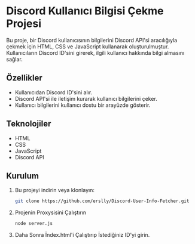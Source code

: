 # Discord Kullanıcı Bilgisi Çekme Projesi

Bu proje, bir Discord kullanıcısının bilgilerini Discord API'si aracılığıyla çekmek için HTML, CSS ve JavaScript kullanarak oluşturulmuştur. Kullanıcıların Discord ID'sini girerek, ilgili kullanıcı hakkında bilgi almasını sağlar.

## Özellikler

- Kullanıcıdan Discord ID'sini alır.
- Discord API'si ile iletişim kurarak kullanıcı bilgilerini çeker.
- Kullanıcı bilgilerini kullanıcı dostu bir arayüzde gösterir.

## Teknolojiler

- HTML
- CSS
- JavaScript
- Discord API

## Kurulum

1. Bu projeyi indirin veya klonlayın:
   ```bash
   git clone https://github.com/erslly/Discord-User-Info-Fetcher.git

2. Projenin Proxysisini Çalıştırın 
     ```bash
     node server.js

3. Daha Sonra İndex.html'i Çalıştırıp İstediğiniz ID'yi girin.
     
   
